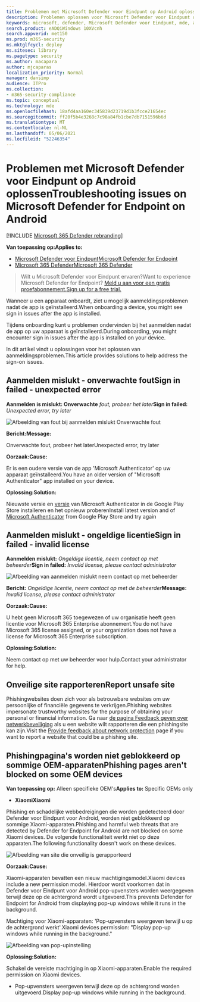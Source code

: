 ```yaml
---
title: Problemen met Microsoft Defender voor Eindpunt op Android oplossen
description: Problemen oplossen voor Microsoft Defender voor Eindpunt op Android
keywords: microsoft, defender, Microsoft Defender voor Eindpunt, mde, android, cloud, connectiviteit, communicatie
search.product: eADQiWindows 10XVcnh
search.appverid: met150
ms.prod: m365-security
ms.mktglfcycl: deploy
ms.sitesec: library
ms.pagetype: security
ms.author: macapara
author: mjcaparas
localization_priority: Normal
manager: dansimp
audience: ITPro
ms.collection:
- m365-security-compliance
ms.topic: conceptual
ms.technology: mde
ms.openlocfilehash: 18afd4aa160ec345839d23719d1b3fcce21654ec
ms.sourcegitcommit: ff20f5b4e3268c7c98a84fb1cbe7db7151596b6d
ms.translationtype: MT
ms.contentlocale: nl-NL
ms.lasthandoff: 05/06/2021
ms.locfileid: "52246354"
---
```

# <a name="troubleshooting-issues-on-microsoft-defender-for-endpoint-on-android"></a><span data-ttu-id="b3b7c-104">Problemen met Microsoft Defender voor Eindpunt op Android oplossen</span><span class="sxs-lookup"><span data-stu-id="b3b7c-104">Troubleshooting issues on Microsoft Defender for Endpoint on Android</span></span>

[!INCLUDE [Microsoft 365 Defender rebranding](../../includes/microsoft-defender.md)]

<span data-ttu-id="b3b7c-105">**Van toepassing op:**</span><span class="sxs-lookup"><span data-stu-id="b3b7c-105">**Applies to:**</span></span>
- [<span data-ttu-id="b3b7c-106">Microsoft Defender voor Eindpunt</span><span class="sxs-lookup"><span data-stu-id="b3b7c-106">Microsoft Defender for Endpoint</span></span>](https://go.microsoft.com/fwlink/p/?linkid=2154037)
- [<span data-ttu-id="b3b7c-107">Microsoft 365 Defender</span><span class="sxs-lookup"><span data-stu-id="b3b7c-107">Microsoft 365 Defender</span></span>](https://go.microsoft.com/fwlink/?linkid=2118804)

> <span data-ttu-id="b3b7c-108">Wilt u Microsoft Defender voor Eindpunt ervaren?</span><span class="sxs-lookup"><span data-stu-id="b3b7c-108">Want to experience Microsoft Defender for Endpoint?</span></span> [<span data-ttu-id="b3b7c-109">Meld u aan voor een gratis proefabonnement.</span><span class="sxs-lookup"><span data-stu-id="b3b7c-109">Sign up for a free trial.</span></span>](https://www.microsoft.com/microsoft-365/windows/microsoft-defender-atp?ocid=docs-wdatp-exposedapis-abovefoldlink) 

<span data-ttu-id="b3b7c-110">Wanneer u een apparaat onboardt, ziet u mogelijk aanmeldingsproblemen nadat de app is geïnstalleerd.</span><span class="sxs-lookup"><span data-stu-id="b3b7c-110">When onboarding a device, you might see sign in issues after the app is installed.</span></span>

<span data-ttu-id="b3b7c-111">Tijdens onboarding kunt u problemen ondervinden bij het aanmelden nadat de app op uw apparaat is geïnstalleerd.</span><span class="sxs-lookup"><span data-stu-id="b3b7c-111">During onboarding, you might encounter sign in issues after the app is installed on your device.</span></span>

<span data-ttu-id="b3b7c-112">In dit artikel vindt u oplossingen voor het oplossen van aanmeldingsproblemen.</span><span class="sxs-lookup"><span data-stu-id="b3b7c-112">This article provides solutions to help address the sign-on issues.</span></span>  

## <a name="sign-in-failed---unexpected-error"></a><span data-ttu-id="b3b7c-113">Aanmelden mislukt - onverwachte fout</span><span class="sxs-lookup"><span data-stu-id="b3b7c-113">Sign in failed - unexpected error</span></span>
<span data-ttu-id="b3b7c-114">**Aanmelden is mislukt: Onverwachte** *fout, probeer het later*</span><span class="sxs-lookup"><span data-stu-id="b3b7c-114">**Sign in failed:** *Unexpected error, try later*</span></span>

![Afbeelding van fout bij aanmelden mislukt Onverwachte fout](images/f9c3bad127d636c1f150d79814f35d4c.png)

<span data-ttu-id="b3b7c-116">**Bericht:**</span><span class="sxs-lookup"><span data-stu-id="b3b7c-116">**Message:**</span></span>

<span data-ttu-id="b3b7c-117">Onverwachte fout, probeer het later</span><span class="sxs-lookup"><span data-stu-id="b3b7c-117">Unexpected error, try later</span></span>

<span data-ttu-id="b3b7c-118">**Oorzaak:**</span><span class="sxs-lookup"><span data-stu-id="b3b7c-118">**Cause:**</span></span>

<span data-ttu-id="b3b7c-119">Er is een oudere versie van de app 'Microsoft Authenticator' op uw apparaat geïnstalleerd.</span><span class="sxs-lookup"><span data-stu-id="b3b7c-119">You have an older version of "Microsoft Authenticator" app installed on your device.</span></span>

<span data-ttu-id="b3b7c-120">**Oplossing:**</span><span class="sxs-lookup"><span data-stu-id="b3b7c-120">**Solution:**</span></span>

<span data-ttu-id="b3b7c-121">Nieuwste versie en [versie](https://play.google.com/store/apps/details?androidid=com.azure.authenticator) van Microsoft Authenticator in de Google Play Store installeren en het opnieuw proberen</span><span class="sxs-lookup"><span data-stu-id="b3b7c-121">Install latest version and of [Microsoft Authenticator](https://play.google.com/store/apps/details?androidid=com.azure.authenticator) from Google Play Store and try again</span></span>

## <a name="sign-in-failed---invalid-license"></a><span data-ttu-id="b3b7c-122">Aanmelden mislukt - ongeldige licentie</span><span class="sxs-lookup"><span data-stu-id="b3b7c-122">Sign in failed - invalid license</span></span>

<span data-ttu-id="b3b7c-123">**Aanmelden mislukt:** *Ongeldige licentie, neem contact op met beheerder*</span><span class="sxs-lookup"><span data-stu-id="b3b7c-123">**Sign in failed:** *Invalid license, please contact administrator*</span></span>

![Afbeelding van aanmelden mislukt neem contact op met beheerder](images/920e433f440fa1d3d298e6a2a43d4811.png)

<span data-ttu-id="b3b7c-125">**Bericht:** *Ongeldige licentie, neem contact op met de beheerder*</span><span class="sxs-lookup"><span data-stu-id="b3b7c-125">**Message:** *Invalid license, please contact administrator*</span></span>

<span data-ttu-id="b3b7c-126">**Oorzaak:**</span><span class="sxs-lookup"><span data-stu-id="b3b7c-126">**Cause:**</span></span>

<span data-ttu-id="b3b7c-127">U hebt geen Microsoft 365 toegewezen of uw organisatie heeft geen licentie voor Microsoft 365 Enterprise abonnement.</span><span class="sxs-lookup"><span data-stu-id="b3b7c-127">You do not have Microsoft 365 license assigned, or your organization does not have a license for Microsoft 365 Enterprise subscription.</span></span>

<span data-ttu-id="b3b7c-128">**Oplossing:**</span><span class="sxs-lookup"><span data-stu-id="b3b7c-128">**Solution:**</span></span>

<span data-ttu-id="b3b7c-129">Neem contact op met uw beheerder voor hulp.</span><span class="sxs-lookup"><span data-stu-id="b3b7c-129">Contact your administrator for help.</span></span>

## <a name="report-unsafe-site"></a><span data-ttu-id="b3b7c-130">Onveilige site rapporteren</span><span class="sxs-lookup"><span data-stu-id="b3b7c-130">Report unsafe site</span></span>

<span data-ttu-id="b3b7c-131">Phishingwebsites doen zich voor als betrouwbare websites om uw persoonlijke of financiële gegevens te verkrijgen.</span><span class="sxs-lookup"><span data-stu-id="b3b7c-131">Phishing websites impersonate trustworthy websites for the purpose of obtaining your personal or financial information.</span></span> <span data-ttu-id="b3b7c-132">Ga naar [de pagina Feedback geven over netwerkbeveiliging](https://www.microsoft.com/wdsi/filesubmission/exploitguard/networkprotection) als u een website wilt rapporteren die een phishingsite kan zijn.</span><span class="sxs-lookup"><span data-stu-id="b3b7c-132">Visit the [Provide feedback about network protection](https://www.microsoft.com/wdsi/filesubmission/exploitguard/networkprotection) page if you want to report a website that could be a phishing site.</span></span>

## <a name="phishing-pages-arent-blocked-on-some-oem-devices"></a><span data-ttu-id="b3b7c-133">Phishingpagina's worden niet geblokkeerd op sommige OEM-apparaten</span><span class="sxs-lookup"><span data-stu-id="b3b7c-133">Phishing pages aren't blocked on some OEM devices</span></span>

<span data-ttu-id="b3b7c-134">**Van toepassing op:** Alleen specifieke OEM's</span><span class="sxs-lookup"><span data-stu-id="b3b7c-134">**Applies to:** Specific OEMs only</span></span>

-   <span data-ttu-id="b3b7c-135">**Xiaomi**</span><span class="sxs-lookup"><span data-stu-id="b3b7c-135">**Xiaomi**</span></span>

<span data-ttu-id="b3b7c-136">Phishing en schadelijke webbedreigingen die worden gedetecteerd door Defender voor Eindpunt voor Android, worden niet geblokkeerd op sommige Xiaomi-apparaten.</span><span class="sxs-lookup"><span data-stu-id="b3b7c-136">Phishing and harmful web threats that are detected by Defender for Endpoint for Android are not blocked on some Xiaomi devices.</span></span> <span data-ttu-id="b3b7c-137">De volgende functionaliteit werkt niet op deze apparaten.</span><span class="sxs-lookup"><span data-stu-id="b3b7c-137">The following functionality doesn't work on these devices.</span></span>

![Afbeelding van site die onveilig is gerapporteerd](images/0c04975c74746a5cdb085e1d9386e713.png)


<span data-ttu-id="b3b7c-139">**Oorzaak:**</span><span class="sxs-lookup"><span data-stu-id="b3b7c-139">**Cause:**</span></span>

<span data-ttu-id="b3b7c-140">Xiaomi-apparaten bevatten een nieuw machtigingsmodel.</span><span class="sxs-lookup"><span data-stu-id="b3b7c-140">Xiaomi devices include a new permission model.</span></span> <span data-ttu-id="b3b7c-141">Hierdoor wordt voorkomen dat in Defender voor Eindpunt voor Android pop-upvensters worden weergegeven terwijl deze op de achtergrond wordt uitgevoerd.</span><span class="sxs-lookup"><span data-stu-id="b3b7c-141">This prevents Defender for Endpoint for Android from displaying pop-up windows while it runs in the background.</span></span>

<span data-ttu-id="b3b7c-142">Machtiging voor Xiaomi-apparaten: 'Pop-upvensters weergeven terwijl u op de achtergrond werkt'.</span><span class="sxs-lookup"><span data-stu-id="b3b7c-142">Xiaomi devices permission: "Display pop-up windows while running in the background."</span></span>

![Afbeelding van pop-upinstelling](images/6e48e7b29daf50afddcc6c8c7d59fd64.png)

<span data-ttu-id="b3b7c-144">**Oplossing:**</span><span class="sxs-lookup"><span data-stu-id="b3b7c-144">**Solution:**</span></span>

<span data-ttu-id="b3b7c-145">Schakel de vereiste machtiging in op Xiaomi-apparaten.</span><span class="sxs-lookup"><span data-stu-id="b3b7c-145">Enable the required permission on Xiaomi devices.</span></span>

- <span data-ttu-id="b3b7c-146">Pop-upvensters weergeven terwijl deze op de achtergrond worden uitgevoerd.</span><span class="sxs-lookup"><span data-stu-id="b3b7c-146">Display pop-up windows while running in the background.</span></span>

